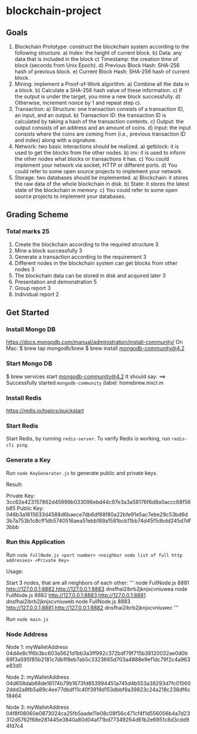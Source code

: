 # blockchain-project

## Goals
1. Blockchain Prototype: construct the blockchain system according to the
following structure.
a) Index: the height of current block.
b) Data: any data that is included in the block
c) Timestamp: the creation time of block (seconds from Unix Epoch).
d) Previous Block Hash: SHA-256 hash of previous block.
e) Current Block Hash: SHA-256 hash of current block.
2. Mining: implement a Proof-of-Work algorithm.
a) Combine all the data in a block.
b) Calculate a SHA-256 hash value of these information.
c) If the output is under the target, you mine a new block successfully.
d) Otherwise, increment nonce by 1 and repeat step c).
3. Transaction:
a) Structure: one transaction consists of a transaction ID, an input, and an
output.
b) Transaction ID: the transaction ID is calculated by taking a hash of the
transaction contents.
c) Output: the output consists of an address and an amount of coins.
d) Input: the input consists where the coins are coming from (i.e., previous
transaction ID and index) along with a signature.
4. Network: two basic interactions should be realized.
a) getblock: it is used to get the blocks from the other nodes.
b) inv: it is used to inform the other nodes what blocks or transactions it has.
c) You could implement your network via socket, HTTP or different ports.
d) You could refer to some open source projects to implement your network.
5. Storage: two databases should be implemented.
a) Blockchain: it stores the raw data of the whole blockchain in disk.
b) State: it stores the latest state of the blockchain in memory.
c) You could refer to some open source projects to implement your databases.


## Grading Scheme

### Total marks 25

1. Create the blockchain according to the required structure 3
2. Mine a block successfully 3
3. Generate a transaction according to the requirement 3
4. Different nodes in the blockchain system can get blocks from other nodes 3
5. The blockchain data can be stored in disk and acquired later 3
6. Presentation and demonstration 5
7. Group report 3
8. Individual report 2


## Get Started

### Install Mongo DB
https://docs.mongodb.com/manual/administration/install-community/
On Mac:
$ brew tap mongodb/brew
$ brew install mongodb-community@4.2

### Start Mongo DB
$ brew services start mongodb-community@4.2
It should say:
==> Successfully started `mongodb-community` (label: homebrew.mxcl.m

### Install Redis
https://redis.io/topics/quickstart

### Start Redis
Start Redis, by running `redis-server`. 
To verify Redis is working, run `redis-cli ping`.

### Generate a Key

Run `node KeyGenerator.js` to generate public and private keys. 

Result:

Private Key:    3cc62e423157862d45999b033096ebd44c97e3a3a58176f6d8a0accc68f56b85
Public Key:    046b3a1615633d4588d6baece7db6df88f80a22bfe91e5ac7ebe29c53bd6d3b7a753b1c8cff1db5740516aea51ebb189a1581bcb11bb74d45f5dbdd245d7df3bbb


### Run this Application

Run `node FullNode.js <port number> <neighbor node list of full http addresses> <Private Key>`

Usage:

Start 3 nodes, that are all neighbors of each other:
'''
node FullNode.js 8881 http://127.0.0.1:8882,http://127.0.0.1:8883 dnsfhai2ibrb2jknjxcvniuwea
node FullNode.js 8882 http://127.0.0.1:8883,http://127.0.0.1:8881 dnsfhai2ibrb2jknjxcvniuweb
node FullNode.js 8883 http://127.0.0.1:8881,http://127.0.0.1:8882 dnsfhai2ibrb2jknjxcvniuwec
'''

Run `node main.js`

### Node Address

Node 1:
myWalletAddress 04d4e8c1f6b3bc603a5621d1bb3a3ff992c372bdf79f715b38120032ae0d0b69f3a595f85b2181c7db1f8eb7ab5c3323665d703a4888e9ef1dc79f2c4a963e83d0 


Node 2:
myWalletAddress 04d658dab68de18174b79b1673fd853994451a745d4b553a38293d7fc015602ddd2a8fb5a89c4ee77dbdf11c40f3919d153dbbf9a39823c24a218c238df6c18464 


Node 3:
myWalletAddress 04f8f08060e0873024ca25fb5aade11e08c08f56c471cf4f1d556056b4a7d23312d5762f68e281445e3840a80d04af71bd77349264d61b2e6951c8d3cdd94fd7c4 